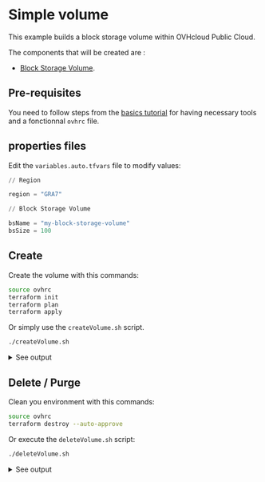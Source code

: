 # Simple volume

This example builds a block storage volume within OVHcloud Public Cloud.

The components that will be created are : 

- [Block Storage Volume](https://www.ovhcloud.com/fr/public-cloud/block-storage).

## Pre-requisites

You need to follow steps from the [basics tutorial](../../basics/README.md) for having necessary tools and a fonctionnal `ovhrc` file.

## properties files

Edit the `variables.auto.tfvars` file to modify values:

```terraform
// Region

region = "GRA7"

// Block Storage Volume

bsName = "my-block-storage-volume"
bsSize = 100
```

## Create

Create the volume with this commands:

```bash
source ovhrc
terraform init
terraform plan
terraform apply
```

Or simply use the `createVolume.sh` script.

```bash
./createVolume.sh
```

<details><summary>See output</summary>

```bash
Terraform used the selected providers to generate the following execution plan. Resource actions are indicated with the following symbols:
  + create

Terraform will perform the following actions:

  # openstack_blockstorage_volume_v3.bsVolume will be created
  + resource "openstack_blockstorage_volume_v3" "bsVolume" {
      + attachment        = (known after apply)
      + availability_zone = (known after apply)
      + id                = (known after apply)
      + metadata          = (known after apply)
      + name              = "my-block-storage-volume"
      + region            = "GRA7"
      + size              = 100
      + volume_type       = (known after apply)
    }

Plan: 1 to add, 0 to change, 0 to destroy.

Changes to Outputs:
  + serviceName = "xxxxxxxx1da24017a6a6f6b6xxxxxxxx"
  + volumeId    = (known after apply)

Do you want to perform these actions?
  Terraform will perform the actions described above.
  Only 'yes' will be accepted to approve.

  Enter a value: yes

openstack_blockstorage_volume_v3.bsVolume: Creating...
openstack_blockstorage_volume_v3.bsVolume: Still creating... [10s elapsed]
openstack_blockstorage_volume_v3.bsVolume: Creation complete after 12s [id=xxxxxxxx-764e-450e-b29f-xxxxxxxxxxxx]

Apply complete! Resources: 1 added, 0 changed, 0 destroyed.

Outputs:

serviceName = "xxxxxxxx1da24017a6a6f6b6xxxxxxxx"
volumeId = "xxxxxxxx-764e-450e-b29f-xxxxxxxxxxxx"
```

</details>

## Delete / Purge

Clean you environment with this commands:

```bash
source ovhrc
terraform destroy --auto-approve
```

Or execute the `deleteVolume.sh` script:

```bash
./deleteVolume.sh
```

<details><summary>See output</summary>

```bash
openstack_blockstorage_volume_v3.bsVolume: Refreshing state... [id=xxxxxxxx-764e-450e-b29f-xxxxxxxxxxxx]

Terraform used the selected providers to generate the following execution plan. Resource actions are indicated with the following symbols:
  - destroy

Terraform will perform the following actions:

  # openstack_blockstorage_volume_v3.bsVolume will be destroyed
  - resource "openstack_blockstorage_volume_v3" "bsVolume" {
      - attachment        = [] -> null
      - availability_zone = "nova" -> null
      - id                = "xxxxxxxx-764e-450e-b29f-xxxxxxxxxxxx" -> null
      - metadata          = {} -> null
      - name              = "my-block-storage-volume" -> null
      - region            = "GRA7" -> null
      - size              = 100 -> null
      - volume_type       = "classic" -> null
    }

Plan: 0 to add, 0 to change, 1 to destroy.

Changes to Outputs:
  - serviceName = "xxxxxxxx1da24017a6a6f6b6xxxxxxxx" -> null
  - volumeId    = "xxxxxxxx-764e-450e-b29f-xxxxxxxxxxxx" -> null
openstack_blockstorage_volume_v3.bsVolume: Destroying... [id=xxxxxxxx-764e-450e-b29f-xxxxxxxxxxxx]
openstack_blockstorage_volume_v3.bsVolume: Still destroying... [id=xxxxxxxx-764e-450e-b29f-xxxxxxxxxxxx, 10s elapsed]
openstack_blockstorage_volume_v3.bsVolume: Destruction complete after 15s

Destroy complete! Resources: 1 destroyed.
```

</details>


